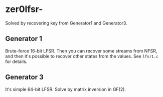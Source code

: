# zer0lfsr-

Solved by recovering key from Generator1 and Generator3.

## Generator 1

Brute-force 16-bit LFSR. Then you can recover some streams from NFSR, and then it's possible to recover other states from the values. See `lfsr1.c` for details.

## Generator 3

It's simple 64-bit LFSR. Solve by matrix inversion in GF(2).